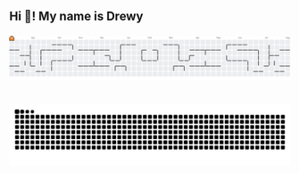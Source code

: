 <!-- ## Hi there 👋 -->

<h2 align="left">Hi 👋! My name is Drewy</h2>


<!--
**Vignou/Vignou** is a ✨ _special_ ✨ repository because its `README.md` (this file) appears on your GitHub profile.

Here are some ideas to get you started:

- 🔭 I’m currently working on ...
- 🌱 I’m currently learning ...
- 👯 I’m looking to collaborate on ...
- 🤔 I’m looking for help with ...
- 💬 Ask me about ...
- 📫 How to reach me: ...
- 😄 Pronouns: ...
- ⚡ Fun fact: ...
-->

###
<picture>
  <source media="(prefers-color-scheme: dark)" srcset="https://raw.githubusercontent.com/Vignou/Vignou/output/pacman-contribution-graph-dark.svg">
  <source media="(prefers-color-scheme: light)" srcset="https://raw.githubusercontent.com/Vignou/Vignou/output/pacman-contribution-graph.svg">
  <img alt="pacman contribution graph" src="https://raw.githubusercontent.com/Vignou/Vignou/output/pacman-contribution-graph.svg">
</picture>

###

<br clear="both">

<img src="https://raw.githubusercontent.com/Vignou/Vignou/output/snake.svg" alt="Snake animation" />

###
